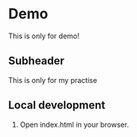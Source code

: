 # Demo

This is only for demo!

## Subheader

This is only for my practise

## Local development

1. Open index.html in your browser.
